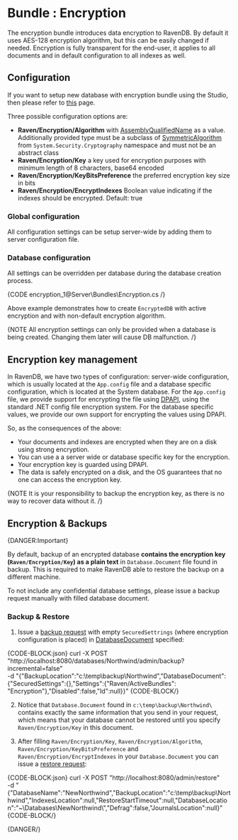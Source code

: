 # Bundle : Encryption

The encryption bundle introduces data encryption to RavenDB. By default it uses AES-128 encryption algorithm, but this can be easily changed if needed. Encryption is fully transparent for the end-user, it applies to all documents and in default configuration to all indexes as well.

## Configuration

If you want to setup new database with encryption bundle using the Studio, then please refer to [this](../../studio/walkthroughs/how-to-setup-encryption) page.

Three possible configuration options are:   
* **Raven/Encryption/Algorithm** with [AssemblyQualifiedName](http://msdn.microsoft.com/en-us/library/system.type.assemblyqualifiedname.aspx) as a value. Additionally provided type must be a subclass of [SymmetricAlgorithm](http://msdn.microsoft.com/en-us/library/system.security.cryptography.symmetricalgorithm.aspx) from `System.Security.Cryptography` namespace and must not be an abstract class    
* **Raven/Encryption/Key** a key used for encryption purposes with minimum length of 8 characters, base64 encoded    
* **Raven/Encryption/KeyBitsPreference** the preferred encryption key size in bits 
* **Raven/Encryption/EncryptIndexes** Boolean value indicating if the indexes should be encrypted. Default: true   

### Global configuration

All configuration settings can be setup server-wide by adding them to server configuration file.

### Database configuration

All settings can be overridden per database during the database creation process.

{CODE encryption_1@Server\Bundles\Encryption.cs /}

Above example demonstrates how to create `EncryptedDB` with active encryption and with non-default encryption algorithm.

{NOTE All encryption settings can only be provided when a database is being created. Changing them later will cause DB malfunction. /}

## Encryption key management

In RavenDB, we have two types of configuration: server-wide configuration, which is usually located at the `App.config` file and a database specific configuration, which is located at the System database. For the `App.config` file, we provide support for encrypting the file using [DPAPI](http://en.wikipedia.org/wiki/Data_Protection_API), using the standard .NET config file encryption system. For the database specific values, we provide our own support for encrypting the values using DPAPI.

So, as the consequences of the above:    
*	Your documents and indexes are encrypted when they are on a disk using strong encryption.    
*	You can use a a server wide or database specific key for the encryption.   
*	Your encryption key is guarded using DPAPI.   
*	The data is safely encrypted on a disk, and the OS guarantees that no one can access the encryption key.   

{NOTE It is your responsibility to backup the encryption key, as there is no way to recover data without it. /}

## Encryption & Backups

{DANGER:Important}

By default, backup of an encrypted database **contains the encryption key (`Raven/Encryption/Key`) as a plain text** in `Database.Document` file found in backup. This is required to make RavenDB able to restore the backup on a different machine. 

To not include any confidential database settings, please issue a backup request manually with filled database document.

### Backup & Restore

1. Issue a [backup request](../../../http/client-api/commands/how-to/start-backup-restore-operations#startbackup) with empty `SecuredSettrings` (where encryption configuration is placed) in [DatabaseDocument](../../../glossary/database-document) specified:

{CODE-BLOCK:json}
curl -X POST "http://localhost:8080/databases/Northwind/admin/backup?incremental=false" \
 -d "{\"BackupLocation\":\"c:\\temp\\backup\\Northwind\",\"DatabaseDocument\":{\"SecuredSettings\":{},\"Settings\":{\"Raven/ActiveBundles\": \"Encryption\"},\"Disabled\":false,\"Id\":null}}"
{CODE-BLOCK/}

2. Notice that `Database.Document` found in `c:\temp\backup\Northwind\` contains exactly the same information that you send in your request, which means that your database cannot be restored until you specify `Raven/Encryption/Key` in this document.

3. After filling `Raven/Encryption/Key`, `Raven/Encryption/Algorithm`, `Raven/Encryption/KeyBitsPreference` and `Raven/Encryption/EncryptIndexes` in your `Database.Document` you can issue a [restore request](../../../http/client-api/commands/how-to/start-backup-restore-operations#startrestore):

{CODE-BLOCK:json}
curl -X POST "http://localhost:8080/admin/restore" \
 -d "{\"DatabaseName\":\"NewNorthwind\",\"BackupLocation\":\"c:\\temp\\backup\\Northwind\",\"IndexesLocation\":null,\"RestoreStartTimeout\":null,\"DatabaseLocation\":\"~\\Databases\\NewNorthwind\\\",\"Defrag\":false,\"JournalsLocation\":null}"
{CODE-BLOCK/}

{DANGER/}